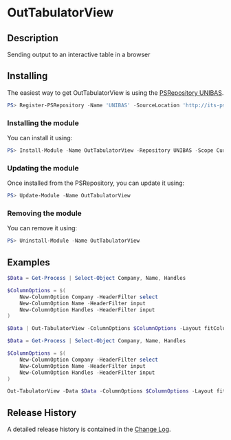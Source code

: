 # OutTabulatorView

## Description

Sending output to an interactive table in a browser

## Installing

The easiest way to get OutTabulatorView is using the [PSRepository UNIBAS](http://its-psrepository.its.unibas.ch/feeds/UNIBAS/).

``` PowerShell
PS> Register-PSRepository -Name 'UNIBAS' -SourceLocation 'http://its-psrepository.its.unibas.ch/nuget/UNIBAS/' -InstallationPolicy Trusted -PackageManagementProvider NuGet
```

### Installing the module

You can install it using:

``` PowerShell
PS> Install-Module -Name OutTabulatorView -Repository UNIBAS -Scope CurrentUser
```

### Updating the module

Once installed from the PSRepository, you can update it using:

``` PowerShell
PS> Update-Module -Name OutTabulatorView
```

### Removing the module

You can remove it using:

``` PowerShell
PS> Uninstall-Module -Name OutTabulatorView
```

## Examples

``` PowerShell
$Data = Get-Process | Select-Object Company, Name, Handles

$ColumnOptions = $(
    New-ColumnOption Company -HeaderFilter select
    New-ColumnOption Name -HeaderFilter input
    New-ColumnOption Handles -HeaderFilter input
)

$Data | Out-TabulatorView -ColumnOptions $ColumnOptions -Layout fitColumns -HeaderFilter
```

``` PowerShell
$Data = Get-Process | Select-Object Company, Name, Handles

$ColumnOptions = $(
    New-ColumnOption Company -HeaderFilter select
    New-ColumnOption Name -HeaderFilter input
    New-ColumnOption Handles -HeaderFilter input
)

Out-TabulatorView -Data $Data -ColumnOptions $ColumnOptions -Layout fitData -Path 'C:\Temp\TabulatorView' -Title 'My Processes' -Theme Site
```

## Release History

A detailed release history is contained in the [Change Log](CHANGELOG.md).
